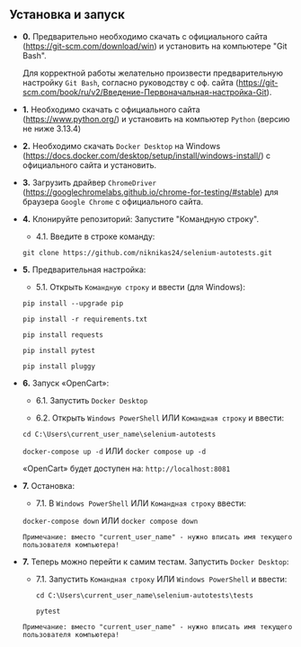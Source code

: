 ## Установка и запуск

- **0.** Предварительно необходимо скачать с официального сайта (https://git-scm.com/download/win) и установить на компьютере "Git Bash".

  Для корректной работы желательно произвести предварительную настройку `Git Bash`, согласно руководству с оф. сайта (https://git-scm.com/book/ru/v2/Введение-Первоначальная-настройка-Git).

- **1.** Необходимо скачать с официального сайта (https://www.python.org/) и установить на компьютер `Python` (версию не ниже 3.13.4)

- **2.** Необходимо скачать `Docker Desktop` на Windows (https://docs.docker.com/desktop/setup/install/windows-install/) с официального сайта и установить.

- **3.** Загрузить драйвер `ChromeDriver` (https://googlechromelabs.github.io/chrome-for-testing/#stable) для браузера `Google Chrome` с официального сайта.


- **4.** Клонируйте репозиторий:
   Запустите "Командную строку".
   
    - 4.1. Введите в строке команду:

    `git clone https://github.com/niknikas24/selenium-autotests.git`


- **5.** Предварительная настройка:

    - 5.1. Открыть `Командную строку` и ввести (для Windows):

    `pip install --upgrade pip`
	
    `pip install -r requirements.txt`

    `pip install requests`

    `pip install pytest`  

    `pip install pluggy` 


- **6.** Запуск «OpenCart»:

    - 6.1. Запустить `Docker Desktop`

    - 6.2. Открыть `Windows PowerShell` ИЛИ `Командная строку` и ввести: 

    `cd C:\Users\current_user_name\selenium-autotests` 

    `docker-compose up -d` ИЛИ `docker compose up -d`

  «OpenCart» будет доступен на: `http://localhost:8081`

- **7.** Остановка:

    - 7.1. В `Windows PowerShell` ИЛИ `Командная строку` ввести:
  
    `docker-compose down` ИЛИ `docker compose down`

  `Примечание: вместо "current_user_name" - нужно вписать имя текущего пользователя компьютера!`


- **7.** Теперь можно перейти к самим тестам. Запустить `Docker Desktop`:

  - 7.1. Запустить `Командная строку` ИЛИ `Windows PowerShell` и ввести:

    `cd C:\Users\current_user_name\selenium-autotests\tests`

    `pytest`

  `Примечание: вместо "current_user_name" - нужно вписать имя текущего пользователя компьютера!` 
